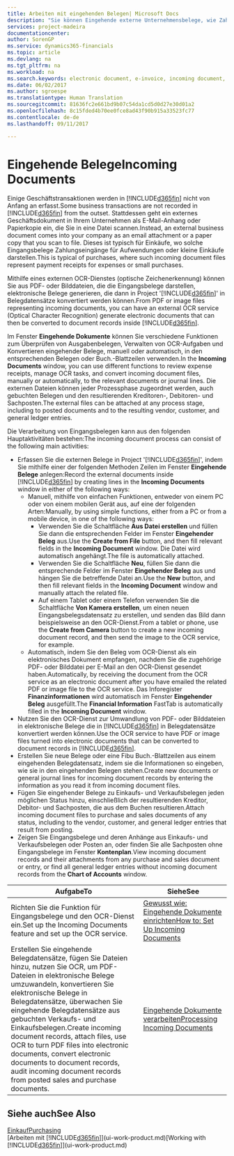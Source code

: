 ```yaml
---
title: Arbeiten mit eingehenden Belegen| Microsoft Docs
description: "Sie können Eingehende externe Unternehmensbelege, wie Zahlungseingänge oder PDF-Dateien verwalten, OCR-Aufgaben verwalten und Dateien in elektronische Belege umwandeln und in Financials aufzeichnen."
services: project-madeira
documentationcenter: 
author: SorenGP
ms.service: dynamics365-financials
ms.topic: article
ms.devlang: na
ms.tgt_pltfrm: na
ms.workload: na
ms.search.keywords: electronic document, e-invoice, incoming document, OCR, ecommerce, document exchange, import invoice
ms.date: 06/02/2017
ms.author: sgroespe
ms.translationtype: Human Translation
ms.sourcegitcommit: 81636fc2e661bd9b07c54da1cd5d0d27e30d01a2
ms.openlocfilehash: 8c15fded4b70ee0fce8ad43f90b915a33523fc77
ms.contentlocale: de-de
ms.lasthandoff: 09/11/2017

---
```

# <a name="incoming-documents"></a><span data-ttu-id="d2743-103">Eingehende Belege</span><span class="sxs-lookup"><span data-stu-id="d2743-103">Incoming Documents</span></span>
<span data-ttu-id="d2743-104">Einige Geschäftstransaktionen werden in [!INCLUDE[d365fin](includes/d365fin_md.md)] nicht von Anfang an erfasst.</span><span class="sxs-lookup"><span data-stu-id="d2743-104">Some business transactions are not recorded in [!INCLUDE[d365fin](includes/d365fin_md.md)] from the outset.</span></span> <span data-ttu-id="d2743-105">Stattdessen geht ein externes Geschäftsdokument in Ihrem Unternehmen als E-Mail-Anhang oder Papierkopie ein, die Sie in eine Datei scannen.</span><span class="sxs-lookup"><span data-stu-id="d2743-105">Instead, an external business document comes into your company as an email attachment or a paper copy that you scan to file.</span></span> <span data-ttu-id="d2743-106">Dieses ist typisch für Einkäufe, wo solche Eingangsbelege Zahlungseingänge für Aufwendungen oder kleine Einkäufe darstellen.</span><span class="sxs-lookup"><span data-stu-id="d2743-106">This is typical of purchases, where such incoming document files represent payment receipts for expenses or small purchases.</span></span>

<span data-ttu-id="d2743-107">Mithilfe eines externen OCR-Dienstes (optische Zeichenerkennung) können Sie aus PDF- oder Bilddateien, die die Eingangsbelege darstellen, elektronische Belege generieren, die dann in Project '[!INCLUDE[d365fin](includes/d365fin_md.md)]' in Belegdatensätze konvertiert werden können.</span><span class="sxs-lookup"><span data-stu-id="d2743-107">From PDF or image files representing incoming documents, you can have an external OCR service (Optical Character Recognition) generate electronic documents that can then be converted to document records inside [!INCLUDE[d365fin](includes/d365fin_md.md)].</span></span>

<span data-ttu-id="d2743-108">Im Fenster **Eingehende Dokumente** können Sie verschiedene Funktionen zum Überprüfen von Ausgabenbelegen, Verwalten von OCR-Aufgaben und Konvertieren eingehender Belege, manuell oder automatisch, in den entsprechenden Belegen oder Buch.-Blattzeilen verwenden.</span><span class="sxs-lookup"><span data-stu-id="d2743-108">In the **Incoming Documents** window, you can use different functions to review expense receipts, manage OCR tasks, and convert incoming document files, manually or automatically, to the relevant documents or journal lines.</span></span> <span data-ttu-id="d2743-109">Die externen Dateien können jeder Prozessphase zugeordnet werden, auch gebuchten Belegen und den resultierenden Kreditoren-, Debitoren- und Sachposten.</span><span class="sxs-lookup"><span data-stu-id="d2743-109">The external files can be attached at any process stage, including to posted documents and to the resulting vendor, customer, and general ledger entries.</span></span>

<span data-ttu-id="d2743-110">Die Verarbeitung von Eingangsbelegen kann aus den folgenden Hauptaktivitäten bestehen:</span><span class="sxs-lookup"><span data-stu-id="d2743-110">The incoming document process can consist of the following main activities:</span></span>

* <span data-ttu-id="d2743-111">Erfassen Sie die externen Belege in Project '[!INCLUDE[d365fin](includes/d365fin_md.md)]', indem Sie mithilfe einer der folgenden Methoden Zeilen im Fenster **Eingehende Belege** anlegen:</span><span class="sxs-lookup"><span data-stu-id="d2743-111">Record the external documents inside [!INCLUDE[d365fin](includes/d365fin_md.md)] by creating lines in the **Incoming Documents** window in either of the following ways:</span></span>
  * <span data-ttu-id="d2743-112">Manuell, mithilfe von einfachen Funktionen, entweder von einem PC oder von einem mobilen Gerät aus, auf eine der folgenden Arten:</span><span class="sxs-lookup"><span data-stu-id="d2743-112">Manually, by using simple functions, either from a PC or from a mobile device, in one of the following ways:</span></span>
    * <span data-ttu-id="d2743-113">Verwenden Sie die Schaltfläche **Aus Datei erstellen** und füllen Sie dann die entsprechenden Felder im Fenster **Eingehender Beleg** aus.</span><span class="sxs-lookup"><span data-stu-id="d2743-113">Use the **Create from File** button, and then fill relevant fields in the **Incoming Document** window.</span></span> <span data-ttu-id="d2743-114">Die Datei wird automatisch angehängt.</span><span class="sxs-lookup"><span data-stu-id="d2743-114">The file is automatically attached.</span></span>  
    * <span data-ttu-id="d2743-115">Verwenden Sie die Schaltfläche **Neu**, füllen Sie dann die entsprechende Felder im Fenster **Eingehender Beleg** aus und hängen Sie die betreffende Datei an.</span><span class="sxs-lookup"><span data-stu-id="d2743-115">Use the **New** button, and then fill relevant fields in the **Incoming Document** window and manually attach the related file.</span></span>
    * <span data-ttu-id="d2743-116">Auf einem Tablet oder einem Telefon verwenden Sie die Schaltfläche **Von Kamera erstellen**, um einen neuen Eingangsbelegsdatensatz zu erstellen, und senden das Bild dann beispielsweise an den OCR-Dienst.</span><span class="sxs-lookup"><span data-stu-id="d2743-116">From a tablet or phone, use the **Create from Camera** button to create a new incoming document record, and then send the image to the OCR service, for example.</span></span>
  * <span data-ttu-id="d2743-117">Automatisch, indem Sie den Beleg vom OCR-Dienst als ein elektronisches Dokument empfangen, nachdem Sie die zugehörige PDF- oder Bilddatei per E-Mail an den OCR-Dienst gesendet haben.</span><span class="sxs-lookup"><span data-stu-id="d2743-117">Automatically, by receiving the document from the OCR service as an electronic document after you have emailed the related PDF or image file to the OCR service.</span></span> <span data-ttu-id="d2743-118">Das Inforegister **Finanzinformationen** wird automatisch im Fenster **Eingehender Beleg** ausgefüllt.</span><span class="sxs-lookup"><span data-stu-id="d2743-118">The **Financial Information** FastTab is automatically filled in the **Incoming Document** window.</span></span>
* <span data-ttu-id="d2743-119">Nutzen Sie den OCR-Dienst zur Umwandlung von PDF- oder Bilddateien in elektronische Belege die in [!INCLUDE[d365fin](includes/d365fin_md.md)] in Belegdatensätze konvertiert werden können.</span><span class="sxs-lookup"><span data-stu-id="d2743-119">Use the OCR service to have PDF or image files turned into electronic documents that can be converted to document records in [!INCLUDE[d365fin](includes/d365fin_md.md)].</span></span>
* <span data-ttu-id="d2743-120">Erstellen Sie neue Belege oder eine Fibu Buch.-Blattzeilen aus einem eingehenden Belegdatensatz, indem sie die Informationen so eingeben, wie sie in den eingehenden Belegen stehen.</span><span class="sxs-lookup"><span data-stu-id="d2743-120">Create new documents or general journal lines for incoming document records by entering the information as you read it from incoming document files.</span></span>
* <span data-ttu-id="d2743-121">Fügen Sie eingehender Belege zu Einkaufs- und Verkaufsbelegen jeden möglichen Status hinzu, einschließlich der resultierenden Kreditor, Debitor- und Sachposten, die aus dem Buchen resultieren.</span><span class="sxs-lookup"><span data-stu-id="d2743-121">Attach incoming document files to purchase and sales documents of any status, including to the vendor, customer, and general ledger entries that result from posting.</span></span>
* <span data-ttu-id="d2743-122">Zeigen Sie Eingangsbelege und deren Anhänge aus Einkaufs- und Verkaufsbelegen oder Posten an, oder finden Sie alle Sachposten ohne Eingangsbelege im Fenster **Kontenplan**.</span><span class="sxs-lookup"><span data-stu-id="d2743-122">View incoming document records and their attachments from any purchase and sales document or entry, or find all general ledger entries without incoming document records from the **Chart of Accounts** window.</span></span>

| <span data-ttu-id="d2743-123">Aufgabe</span><span class="sxs-lookup"><span data-stu-id="d2743-123">To</span></span> | <span data-ttu-id="d2743-124">Siehe</span><span class="sxs-lookup"><span data-stu-id="d2743-124">See</span></span> |
| --- | --- |
| <span data-ttu-id="d2743-125">Richten Sie die Funktion für Eingangsbelege und den OCR-Dienst ein.</span><span class="sxs-lookup"><span data-stu-id="d2743-125">Set up the Incoming Documents feature and set up the OCR service.</span></span> |[<span data-ttu-id="d2743-126">Gewusst wie: Eingehende Dokumente einrichten</span><span class="sxs-lookup"><span data-stu-id="d2743-126">How to: Set Up Incoming Documents</span></span>](across-how-setup-income-documents.md) |
| <span data-ttu-id="d2743-127">Erstellen Sie eingehende Belegdatensätze, fügen Sie Dateien hinzu, nutzen Sie OCR, um PDF-Dateien in elektronische Belege umzuwandeln, konvertieren Sie elektronische Belege in Belegdatensätze, überwachen Sie eingehende Belegdatensätze aus gebuchten Verkaufs- und Einkaufsbelegen.</span><span class="sxs-lookup"><span data-stu-id="d2743-127">Create incoming document records, attach files, use OCR to turn PDF files into electronic documents, convert electronic documents to document records, audit incoming document records from posted sales and purchase documents.</span></span> |[<span data-ttu-id="d2743-128">Eingehende Dokumente verarbeiten</span><span class="sxs-lookup"><span data-stu-id="d2743-128">Processing Incoming Documents</span></span>](across-process-income-documents.md) |

## <a name="see-also"></a><span data-ttu-id="d2743-129">Siehe auch</span><span class="sxs-lookup"><span data-stu-id="d2743-129">See Also</span></span>
[<span data-ttu-id="d2743-130">Einkauf</span><span class="sxs-lookup"><span data-stu-id="d2743-130">Purchasing</span></span>](purchasing-manage-purchasing.md)  
<span data-ttu-id="d2743-131">[Arbeiten mit [!INCLUDE[d365fin](includes/d365fin_md.md)]](ui-work-product.md)</span><span class="sxs-lookup"><span data-stu-id="d2743-131">[Working with [!INCLUDE[d365fin](includes/d365fin_md.md)]](ui-work-product.md)</span></span>

